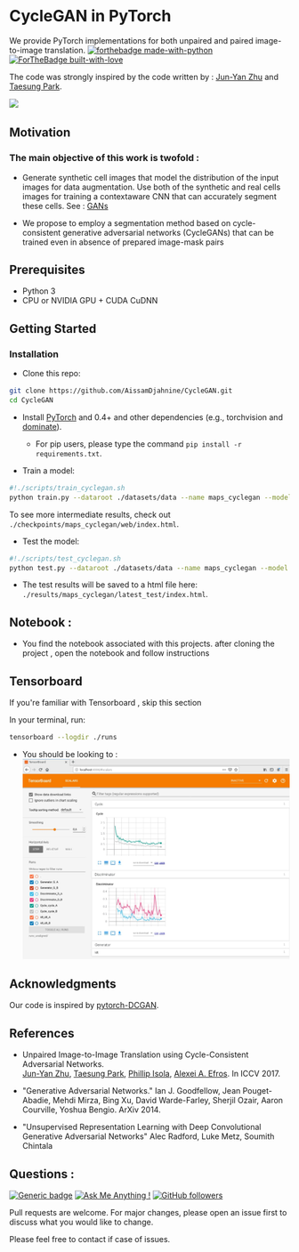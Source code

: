 
<br><br><br>

# CycleGAN in PyTorch
We provide PyTorch implementations for both unpaired and paired image-to-image translation.
[![forthebadge made-with-python](http://ForTheBadge.com/images/badges/made-with-python.svg)](https://www.python.org/)
[![ForTheBadge built-with-love](http://ForTheBadge.com/images/badges/built-with-love.svg)](https://GitHub.com/Naereen/)

The code was strongly inspired by the code written by : [Jun-Yan Zhu](https://github.com/junyanz) and [Taesung Park](https://github.com/taesung).


<img src="https://github.com/AissamDjahnine/cycle/blob/master/imgs/head.jpg" width="800"/>



## Motivation
### The main objective of this work is twofold :
* Generate synthetic cell images that model the distribution
of the input images for data augmentation. Use both of
the synthetic and real cells images for training a contextaware CNN that can accurately segment these cells. See : [GANs](http://pytorch.org)

* We propose to employ a segmentation method based on cycle-consistent generative adversarial networks (CycleGANs) that can be trained even in absence of prepared image-mask pairs

## Prerequisites
- Python 3
- CPU or NVIDIA GPU + CUDA CuDNN

## Getting Started
### Installation

- Clone this repo:
```bash
git clone https://github.com/AissamDjahnine/CycleGAN.git
cd CycleGAN
```

- Install [PyTorch](http://pytorch.org) and 0.4+ and other dependencies (e.g., torchvision and [dominate](https://github.com/Knio/dominate)).
  - For pip users, please type the command `pip install -r requirements.txt`.
  
  
- Train a model:
```bash
#!./scripts/train_cyclegan.sh
python train.py --dataroot ./datasets/data --name maps_cyclegan --model cycle_gan
```
To see more intermediate results, check out `./checkpoints/maps_cyclegan/web/index.html`.
- Test the model:
```bash
#!./scripts/test_cyclegan.sh
python test.py --dataroot ./datasets/data --name maps_cyclegan --model cycle_gan
```
- The test results will be saved to a html file here: `./results/maps_cyclegan/latest_test/index.html`.

## Notebook :
* You find the notebook associated with this projects. after cloning the project , open the notebook and follow instructions

## Tensorboard 

If you're familiar with Tensorboard , skip this section 

In your terminal, run:

```bash
tensorboard --logdir ./runs
```

* You should be looking to :
![gans](https://github.com/AissamDjahnine/CycleGAN/blob/master/imgs/tensorboard.jpg)

## Acknowledgments
Our code is inspired by [pytorch-DCGAN](https://github.com/pytorch/examples/tree/master/dcgan).
## References 

* Unpaired Image-to-Image Translation using Cycle-Consistent Adversarial Networks.<br>
[Jun-Yan Zhu](https://people.eecs.berkeley.edu/~junyanz/)\,  [Taesung Park](https://taesung.me/)\, [Phillip Isola](https://people.eecs.berkeley.edu/~isola/), [Alexei A. Efros](https://people.eecs.berkeley.edu/~efros). In ICCV 2017.

* "Generative Adversarial Networks." Ian J. Goodfellow, Jean Pouget-Abadie, Mehdi Mirza, Bing Xu, David Warde-Farley, Sherjil Ozair, Aaron Courville, Yoshua Bengio. ArXiv 2014.

* "Unsupervised Representation Learning with Deep Convolutional Generative Adversarial Networks" Alec Radford, Luke Metz, Soumith Chintala

## Questions :
[![Generic badge](https://img.shields.io/badge/TEST-VERSION-RED.svg)](https://github.com/AissamDjahnine)
[![Ask Me Anything !](https://img.shields.io/badge/Ask%20me-anything-1abc9c.svg)](https://github.com/AissamDjahnine)
[![GitHub followers](https://img.shields.io/github/followers/Naereen.svg?style=social&label=Follow&maxAge=2592000)](https://github.com/AissamDjahnine?tab=followers)

Pull requests are welcome. For major changes, please open an issue first to discuss what you would like to change.

Please feel free to contact if case of issues.

